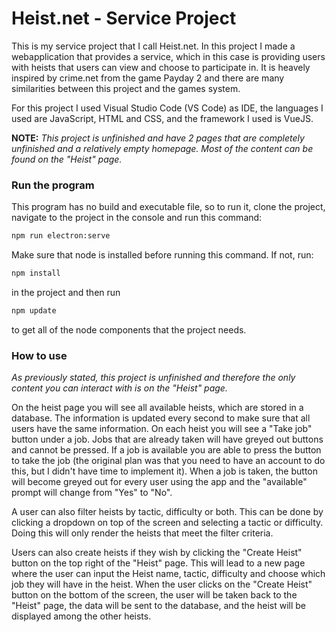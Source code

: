 # Heist.net - Service Project
This is my service project that I call Heist.net. In this project I made a webapplication that provides a service, which in this case is providing users with heists that users can view and choose to participate in. It is heavely inspired by crime.net from the game Payday 2 and there are many similarities between this project and the games system.

For this project I used Visual Studio Code (VS Code) as IDE, the languages I used are JavaScript, HTML and CSS, and the framework I used is VueJS.

**NOTE:** *This project is unfinished and have 2 pages that are completely unfinished and a relatively empty homepage. Most of the content can be found on the "Heist" page.*

### Run the program
This program has no build and executable file, so to run it, clone the project, navigate to the project in the console and run this command:
```bash
npm run electron:serve
```
Make sure that node is installed before running this command. If not, run:
```bash
npm install
```
in the project and then run
```bash
npm update
```
to get all of the node components that the project needs.

### How to use
*As previously stated, this project is unfinished and therefore the only content you can interact with is on the "Heist" page.*

On the heist page you will see all available heists, which are stored in a database. The information is updated every second to make sure that all users have the same information. On each heist you will see a "Take job" button under a job. Jobs that are already taken will have greyed out buttons and cannot be pressed. If a job is available you are able to press the button to take the job (the original plan was that you need to have an account to do this, but I didn't have time to implement it). When a job is taken, the button will become greyed out for every user using the app and the "available" prompt will change from "Yes" to "No".

A user can also filter heists by tactic, difficulty or both. This can be done by clicking a dropdown on top of the screen and selecting a tactic or difficulty. Doing this will only render the heists that meet the filter criteria.

Users can also create heists if they wish by clicking the "Create Heist" button on the top right of the "Heist" page. This will lead to a new page where the user can input the Heist name, tactic, difficulty and choose which job they will have in the heist. When the user clicks on the "Create Heist" button on the bottom of the screen, the user will be taken back to the "Heist" page, the data will be sent to the database, and the heist will be displayed among the other heists.
